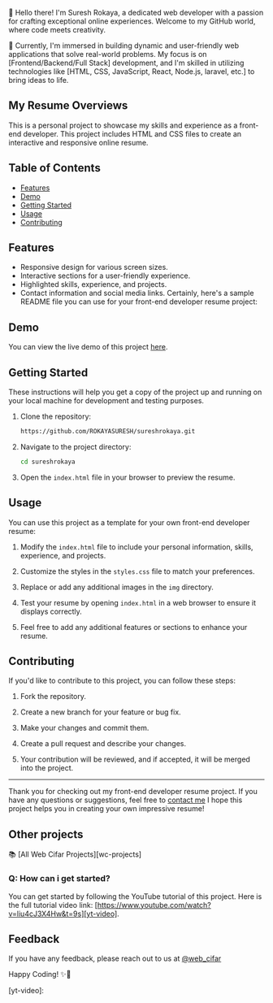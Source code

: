 👋 Hello there! I'm Suresh Rokaya, a dedicated web developer with a passion for crafting exceptional online experiences. Welcome to my GitHub world, where code meets creativity.

🔭 Currently, I'm immersed in building dynamic and user-friendly web applications that solve real-world problems. My focus is on [Frontend/Backend/Full Stack] development, and I'm skilled in utilizing technologies like [HTML, CSS, JavaScript, React, Node.js, laravel, etc.] to bring ideas to life.
## My Resume Overviews
This is a personal project to showcase my skills and experience as a front-end developer. This project includes HTML and CSS files to create an interactive and responsive online resume.
## Table of Contents

- [Features](#features)
- [Demo](#demo)
- [Getting Started](#getting-started)
- [Usage](#usage)
- [Contributing](#contributing)

## Features

- Responsive design for various screen sizes.
- Interactive sections for a user-friendly experience.
- Highlighted skills, experience, and projects.
- Contact information and social media links.
Certainly, here's a sample README file you can use for your front-end developer resume project:

## Demo

You can view the live demo of this project [here](![Resume](https://github.com/ROKAYASURESH/sureshrokaya/assets/127000485/31d7828f-cf40-4878-9d9d-5e349406f81f)
).

## Getting Started

These instructions will help you get a copy of the project up and running on your local machine for development and testing purposes.

1. Clone the repository:

   ```bash
   https://github.com/ROKAYASURESH/sureshrokaya.git
   ```

2. Navigate to the project directory:

   ```bash
   cd sureshrokaya
   ```

3. Open the `index.html` file in your browser to preview the resume.

## Usage

You can use this project as a template for your own front-end developer resume:

1. Modify the `index.html` file to include your personal information, skills, experience, and projects.

2. Customize the styles in the `styles.css` file to match your preferences.

3. Replace or add any additional images in the `img` directory.

4. Test your resume by opening `index.html` in a web browser to ensure it displays correctly.

5. Feel free to add any additional features or sections to enhance your resume.

## Contributing

If you'd like to contribute to this project, you can follow these steps:

1. Fork the repository.

2. Create a new branch for your feature or bug fix.

3. Make your changes and commit them.

4. Create a pull request and describe your changes.

5. Your contribution will be reviewed, and if accepted, it will be merged into the project.


---

Thank you for checking out my front-end developer resume project. If you have any questions or suggestions, feel free to [contact me](mailto:sureshrokaya761@gmail.com) I hope this project helps you in creating your own impressive resume!

## Other projects

📚 [All Web Cifar Projects][wc-projects]

### Q: How can i get started?

You can get started by following the YouTube tutorial of this project. Here is the full tutorial video link: [https://www.youtube.com/watch?v=liu4cJ3X4Hw&t=9s][yt-video].

## Feedback

If you have any feedback, please reach out to us at [@web_cifar][wc-tw]


Happy Coding! ✨🚀

[wc-tw]: 
[wc-yt]:
[arfan-ig]: 
[wc-projects]: 
[wc-fb-group]: 
[buymeacoffee]: 
[yt-video]: 
